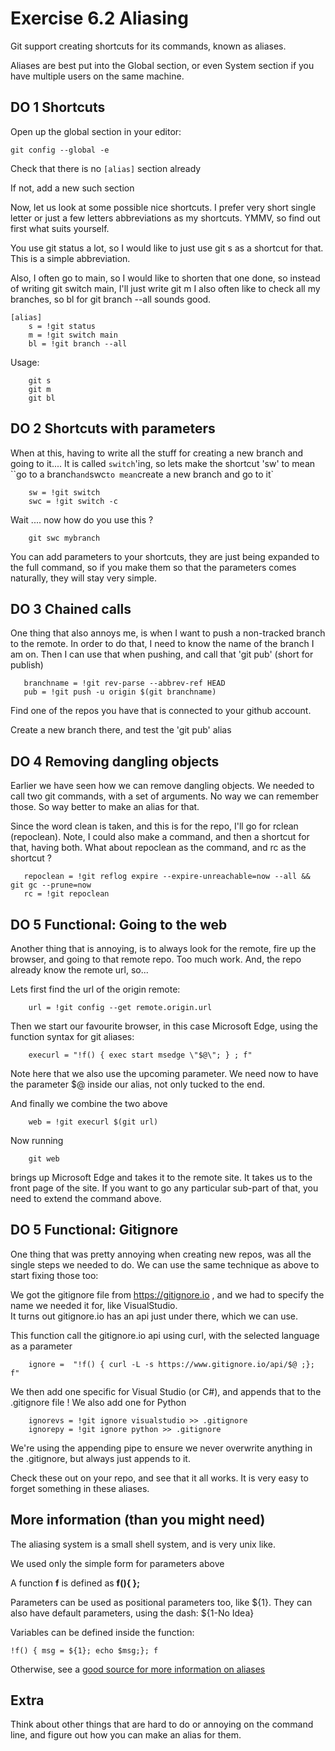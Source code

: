 # Exercise 6.2   Aliasing

Git support creating shortcuts for its commands, known as aliases.

Aliases are best put into the Global section, or even System section if you have multiple users on the same machine. 

## **DO 1**  Shortcuts

Open up the global section in your editor:

```
git config --global -e
```

Check that there is no `[alias]` section already

If not, add a new such section

Now, let us look at some possible nice shortcuts.  I prefer very short single letter or just a few letters abbreviations as my shortcuts.  YMMV, so find out first what suits yourself.

You use git status a lot, so I would like to just use git s as a shortcut for that.  This is a simple abbreviation.

Also, I often go to main, so I would like to shorten that one done, so instead of writing  git switch main,  I'll just write git m
I also often like to check all my branches, so bl for git branch --all sounds good.

```
[alias]
    s = !git status
    m = !git switch main
    bl = !git branch --all
```

Usage:

```
    git s
    git m
    git bl
```

## **DO 2**  Shortcuts with parameters

When at this, having to write all the stuff for creating a new branch and going to it....  It is called `switch`'ing, so lets make the shortcut  'sw' to mean ``go to a branch` and `swc` to mean `create a new branch and go to it`

```alias
    sw = !git switch
    swc = !git switch -c
```

Wait ....  now how do you use this ?

```
    git swc mybranch
```

You can add parameters to your shortcuts, they are just being expanded to the full command, so if you make them so that the parameters comes naturally, they will stay very simple.


## **DO 3**  Chained calls

One thing that also annoys me, is when I want to push a non-tracked branch to the remote.  In order to do that, I need to know the name of the branch I am on.  Then I can use that when pushing, and call that 'git pub' (short for publish)

```
   branchname = !git rev-parse --abbrev-ref HEAD
   pub = !git push -u origin $(git branchname)
```

Find one of the repos you have that is connected to your github account.

Create a new branch there, and test the 'git pub' alias

## **DO 4**  Removing dangling objects

Earlier we have seen how we can remove dangling objects.  We needed to call two git commands, with a set of arguments.  No way we can remember those.  So way better to make an alias for that. 

Since the word clean is taken, and this is for the repo, I'll go for rclean (repoclean).  Note, I could also make a command, and then a shortcut for that, having both.  What about repoclean as the command, and rc as the shortcut ?

```
   repoclean = !git reflog expire --expire-unreachable=now --all &&  git gc --prune=now
   rc = !git repoclean
```

## **DO 5**  Functional:  Going to the web

Another thing that is annoying, is to always look for the remote, fire up the browser, and going to that remote repo.  Too much work.  And, the repo already know the remote url, so...

Lets first find the url of the origin remote:
```
    url = !git config --get remote.origin.url 
```
Then we start our favourite browser, in this case Microsoft Edge, using the function syntax for git aliases:

```alias
    execurl = "!f() { exec start msedge \"$@\"; } ; f"
```

Note here that we also use the upcoming parameter.  We need now to have the parameter $@ inside our alias, not only tucked to the end.

And finally we combine the two above

```alias
    web = !git execurl $(git url)
```

Now running

```alias
    git web
```

brings up Microsoft Edge and takes it to the remote site. It takes us to the front page of the site.  If you want to go any particular sub-part of that, you need to extend the command above.

## **DO 5**  Functional: Gitignore

One thing that was pretty annoying when creating new repos, was all the single steps we needed to do. We can use the same technique as above to start fixing those too:

We got the gitignore file from https://gitignore.io , and we had to specify the name we needed it for, like VisualStudio.  
It turns out gitignore.io has an api just under there, which we can use.

This function call the gitignore.io api using curl, with the selected language as a parameter

```
    ignore =  "!f() { curl -L -s https://www.gitignore.io/api/$@ ;}; f"
```

We then add one specific for Visual Studio (or C#), and appends that to the .gitignore file !   We also add one for Python

```
    ignorevs = !git ignore visualstudio >> .gitignore
    ignorepy = !git ignore python >> .gitignore
```

We're using the appending pipe to ensure we never overwrite anything in the .gitignore, but always just appends to it.

Check these out on your repo, and see that it all works.  It is very easy to forget something in these aliases.

## More information (than you might need)

The aliasing system is a small shell system, and is very unix like.

We used only the simple form for parameters above

A function **f** is defined as **f(){ };**

Parameters can be used as positional parameters too, like ${1}.  They can also have default parameters, using the dash:  ${1-No Idea}

Variables can be defined inside the function:

```alias
!f() { msg = ${1}; echo $msg;}; f
```

Otherwise, see a [good source for more information on aliases](https://git.wiki.kernel.org/index.php/Aliases)

## Extra

Think about other things that are hard to do or annoying on the command line, and figure out how you can make an alias for them.